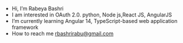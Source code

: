 - Hi, I’m Rabeya Bashri
- I am interested in OAuth 2.0. python, Node js,React JS, AngularJS
- I’m currently learning Angular 14, TypeScript-based web application framework
- How to reach me rbashrirabu@gmail.com

<!---
RabeyaBashri/RabeyaBashri is a ✨ special ✨ repository because its `README.md` (this file) appears on your GitHub profile.
You can click the Preview link to take a look at your changes.
--->
